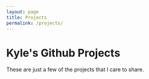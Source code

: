 ```yaml
---
layout: page
title: Projects
permalink: /projects/
---
```


# Kyle's Github Projects
These are just a few of the projects that I care to share.
